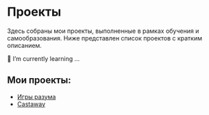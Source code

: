 # Проекты

Здесь собраны мои проекты, выполненные в рамках обучения и самообразования. Ниже представлен список проектов с кратким описанием.

 🌱 I’m currently learning ...
## Мои проекты:

- [Игры разума](https://github.com/deilpreint/frontend-project-44)
- [Castaway](https://github.com/deilpreint/castaway-project)

